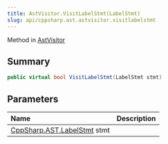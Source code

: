 ```yaml
---
title: AstVisitor.VisitLabelStmt(LabelStmt)
slug: api/cppsharp.ast.astvisitor.visitlabelstmt
---
```

Method in [AstVisitor](/api/cppsharp/ast/astvisitor)

## Summary



```csharp
public virtual bool VisitLabelStmt(LabelStmt stmt)
```

## Parameters

|Name|Description|
|:---|:---|
|[CppSharp.AST.LabelStmt](/api/cppsharp/ast/labelstmt) stmt||

